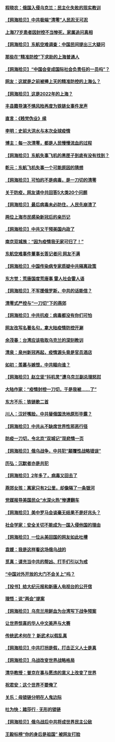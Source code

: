 #### [程晓农：俄国入侵乌克兰：民主化失败的现实教训](../pages/nsc993/n13686006.md?t=03312103) 
#### [【网海拾贝】中共极端“清零”人民忍无可忍](../pages/nsc993/n13685914.md?t=03312103) 
#### [上海77岁患者因封控不当惨死，家属追问真相](../pages/nsc993/n13685891.md?t=03312103) 
#### [【网海拾贝】东航空难调查：中国民间提出三大疑问](../pages/nsc993/n13683137.md?t=03312103) 
#### [那些在“精准防控”下求助的上海普通人](../pages/nsc993/n13683088.md?t=03312103) 
#### [【网海拾贝】“中国会变成国际社会负责任的一员吗”？](../pages/nsc993/n13680707.md?t=03312103) 
#### [网友：这就是之前被捧上天的精准防控的上海么？](../pages/nsc993/n13680287.md?t=03312103) 
#### [【网海拾贝】这是2022年的上海？](../pages/nsc993/n13678253.md?t=03312103) 
#### [丰县籍导演不惧风险再度为铁链女事件发声](../pages/nsc993/n13678215.md?t=03312103) 
#### [直言：《贱党伪业》续](../pages/nsc993/n13678056.md?t=03312103) 
#### [李明：史前大洪水与本次全球疫情](../pages/nsc993/n13677332.md?t=03312103) 
#### [博主：每一次清零，都是人民慢慢流血的过程](../pages/nsc993/n13676078.md?t=03312103) 
#### [【网海拾贝】东航失事飞机的黑匣子到底有没有找到？](../pages/nsc993/n13676034.md?t=03312103) 
#### [乾元：东航飞机失事一个可能原因的猜想](../pages/nsc993/n13675834.md?t=03312103) 
#### [【网海拾贝】可怕的不是病毒，是一刀切的清零](../pages/nsc993/n13674403.md?t=03312103) 
#### [关于防疫，网友请中共回答5大类20个问题](../pages/nsc993/n13674318.md?t=03312103) 
#### [【网海拾贝】最后病毒未必防住，人民先崩溃了](../pages/nsc993/n13672307.md?t=03312103) 
#### [两位上海市民感染新冠后的亲历记](../pages/nsc993/n13672217.md?t=03312103) 
#### [【网海拾贝】中共又干预美国内政了](../pages/nsc993/n13669564.md?t=03312103) 
#### [南京双城族：“因为疫情我无家可归了！”](../pages/nsc993/n13669511.md?t=03312103) 
#### [东航空难事件董事长答记者问 网友不满](../pages/nsc993/n13669436.md?t=03312103) 
#### [【网海拾贝】中国传染病专家质疑中共隔离政策](../pages/nsc993/n13667190.md?t=03312103) 
#### [东方觉：荒唐国度荒唐事 雷人社会雷人语](../pages/nsc993/n13666926.md?t=03312103) 
#### [【网海拾贝】不军援俄罗斯，中共的话能信？](../pages/nsc993/n13664594.md?t=03312103) 
#### [清零式严控与“一刀切”下的燕郊](../pages/nsc993/n13664450.md?t=03312103) 
#### [【网海拾贝】中共抗疫：病毒都没有你们可怕](../pages/nsc993/n13662063.md?t=03312103) 
#### [网友改写名著名句，拿大陆疫情防控开涮](../pages/nsc993/n13661999.md?t=03312103) 
#### [余茂春：台湾应该吸取乌克兰的深刻教训](../pages/nsc993/n13661829.md?t=03312103) 
#### [清泉：泉州新冠再起，疫情源头竟是官员酒店](../pages/nsc993/n13660898.md?t=03312103) 
#### [如初：羡慕与嫉恨，中共瞄向谁？](../pages/nsc993/n13660773.md?t=03312103) 
#### [【网海拾贝】赵立坚“抖机灵”遭乌克兰副总理怒怼](../pages/nsc993/n13659660.md?t=03312103) 
#### [大陆作家：“疫情封控一刀切，于是我被……了”](../pages/nsc993/n13659323.md?t=03312103) 
#### [东方不乐：铁链歌二首](../pages/nsc993/n13659123.md?t=03312103) 
#### [川人：汉奸嘴脸，中共替俄国洗地原形毕露？](../pages/nsc993/n13657995.md?t=03312103) 
#### [【网海拾贝】中共从不缺席世界性邪恶行径](../pages/nsc993/n13657799.md?t=03312103) 
#### [防疫一刀切，令北京“双城记”现悲情一页](../pages/nsc993/n13657746.md?t=03312103) 
#### [【网海拾贝】俄乌战争，中共犯“颠覆性战略错误”](../pages/nsc993/n13655760.md?t=03312103) 
#### [历弘：沉默者亦是共犯](../pages/nsc993/n13652799.md?t=03312103) 
#### [【网海拾贝】2年多了，病毒又回去了](../pages/nsc993/n13652629.md?t=03312103) 
#### [燕郊女孩：离家只有2公里，却像隔了一条银河](../pages/nsc993/n13652450.md?t=03312103) 
#### [党媒报导美国民众“水深火热”惨遭翻车](../pages/nsc993/n13649966.md?t=03312103) 
#### [【网海拾贝】美中罗马会谈毫无结果不是好兆头？](../pages/nsc993/n13649860.md?t=03312103) 
#### [社会学家：安全关切不能成为一国入侵他国的理由](../pages/nsc993/n13649744.md?t=03312103) 
#### [【网海拾贝】一位从美回国的网友如此吐槽](../pages/nsc993/n13647381.md?t=03312103) 
#### [袁媛：我是这样看这场俄乌战的](../pages/nsc993/n13644892.md?t=03312103) 
#### [觅真：请充当中共的帮凶、打手们引以为戒](../pages/nsc993/n13644228.md?t=03312103) 
#### [“中国对外开放的大门不会关上”吗？](../pages/nsc993/n13644191.md?t=03312103) 
#### [【投书】给大纪元报和新唐人电视台的公开信](../pages/nsc993/n13644124.md?t=03312103) 
#### [理悟：说“两会”提案](../pages/nsc993/n13643927.md?t=03312103) 
#### [【网海拾贝】乌克兰用鲜血为台湾写下战争预案](../pages/nsc993/n13643578.md?t=03312103) 
#### [让世界惊喜的华人中文美声与大赛](../pages/nsc993/n13641647.md?t=03312103) 
#### [传统武术何在？ 新武术以假乱真](../pages/nsc993/n13641615.md?t=03312103) 
#### [【网海拾贝】中共打拐是假，打击正义人士是真](../pages/nsc993/n13641238.md?t=03312103) 
#### [【网海拾贝】乌战改变世界战略格局](../pages/nsc993/n13639171.md?t=03312103) 
#### [清华教授：普京在事与愿违的意义上改变了世界](../pages/nsc993/n13639019.md?t=03312103) 
#### [祝君安：这个世界不要俺了](../pages/nsc993/n13638903.md?t=03312103) 
#### [关乐：母锁链分明在人鬼边际](../pages/nsc993/n13637601.md?t=03312103) 
#### [吐为快：踏莎行 · 无形的锁链](../pages/nsc993/n13637555.md?t=03312103) 
#### [【网海拾贝】俄乌战后中共将成世界民主公敌](../pages/nsc993/n13636363.md?t=03312103) 
#### [王毅标榜“你的身后是祖国” 被网友打脸](../pages/nsc993/n13636270.md?t=03312103) 
